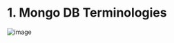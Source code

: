 # 1. Mongo DB Terminologies
![image](https://github.com/hiimvikash/mongodb/assets/71629248/8f93110f-0fd9-488f-aa20-760d6d63329b)

